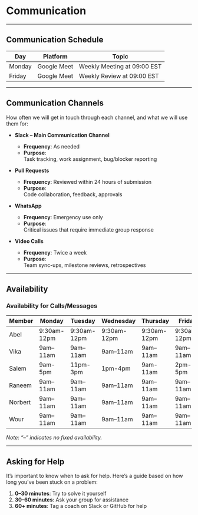 # Communication

---

## Communication Schedule

| Day    | Platform    | Topic                        |
|--------|-------------|------------------------------|
| Monday | Google Meet | Weekly Meeting at 09:00 EST  |
| Friday | Google Meet | Weekly Review at 09:00 EST   |

---

## Communication Channels

How often we will get in touch through each channel, and what
we will use them for:

- **Slack – Main Communication Channel**  
  - **Frequency**: As needed
  - **Purpose**:  
    Task tracking, work assignment, bug/blocker reporting

- **Pull Requests**  
  - **Frequency**: Reviewed within 24 hours of submission  
  - **Purpose**:  
    Code collaboration, feedback, approvals

- **WhatsApp**  
  - **Frequency**: Emergency use only  
  - **Purpose**:  
    Critical issues that require immediate group response

- **Video Calls**  
  - **Frequency**: Twice a week  
  - **Purpose**:  
    Team sync-ups, milestone reviews, retrospectives

---

## Availability

### Availability for Calls/Messages

| Member |Monday  |Tuesday |Wednesday|Thursday|Friday  |Saturday|Sunday  |
|--------|--------|--------|---------|--------|--------|--------|--------|
| Abel   |9:30am-12pm|9:30am-12pm|9:30am-12pm|9:30am-12pm|9:30am-12pm|9:30am-12pm|9:30am-12pm|
| Vika   |9am–11am|9am–11am|9am–11am |9am–11am|9am–11am|9am–11am|9am–11am|
| Salem  |9am-5pm|11pm-3pm|1pm-4pm|9am-11am|2pm-5pm|10am-2pm|10am-3pm|
| Raneem |9am–11am|9am–11am|9am–11am |9am–11am|9am–11am|9am–11am|9am–11am|
| Norbert|9am–11am|9am–11am|9am–11am |9am–11am|9am–11am|9am–11am|9am–11am|
| Wour   |9am–11am|9am–11am|9am–11am |9am–11am|9am–11am|9am–11am|9am–11am|

*Note: “–” indicates no fixed availability.*

---

## Asking for Help

It’s important to know when to ask for help. Here’s a guide based on how
long you’ve been stuck on a problem:

1. **0–30 minutes**: Try to solve it yourself  
2. **30–60 minutes**: Ask your group for assistance  
3. **60+ minutes**: Tag a coach on Slack or GitHub for help
